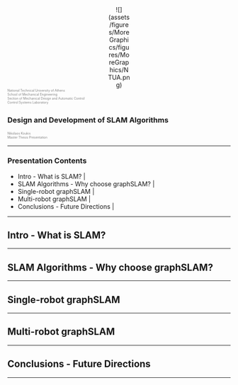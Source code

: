 <center><div style="width:10%">
![](assets/figures/MoreGraphics/figures/MoreGraphics/NTUA.png)
</div></center>

<div style="color:gray; font-size:0.5em; height:3em;">
National Technical University of Athens<br>
School of Mechanical Engineering<br>
Section of Mechanical Design and Automatic Control<br>
Control Systems Laboratory<br>
</div>

<br>


### Design and Development of SLAM Algorithms

<div style="color:gray; font-size:2em; font-size: 0.5em">
Nikolaos Koukis<br>
Master Thesis Presentation
</div>


<!--TODO Add a date -->
<!--TODO Add current section in right/left footer-->

---

### Presentation Contents

- Intro - What is SLAM? |
- SLAM Algorithms - Why choose graphSLAM? |
- Single-robot graphSLAM |
- Multi-robot graphSLAM |
- Conclusions - Future Directions |

---

## Intro - What is SLAM?

---


## SLAM Algorithms - Why choose graphSLAM?

---


## Single-robot graphSLAM
---

## Multi-robot graphSLAM

---

## Conclusions - Future Directions

---

